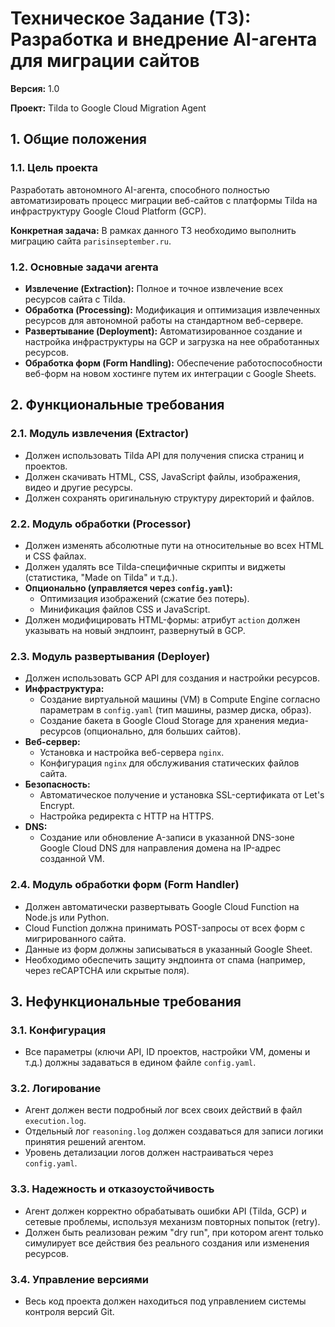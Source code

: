 # **Техническое Задание (ТЗ): Разработка и внедрение AI-агента для миграции сайтов**

**Версия:** 1.0

**Проект:** Tilda to Google Cloud Migration Agent

## 1. **Общие положения**

### 1.1. **Цель проекта**
Разработать автономного AI-агента, способного полностью автоматизировать процесс миграции веб-сайтов с платформы Tilda на инфраструктуру Google Cloud Platform (GCP).

**Конкретная задача:** В рамках данного ТЗ необходимо выполнить миграцию сайта `parisinseptember.ru`.

### 1.2. **Основные задачи агента**
*   **Извлечение (Extraction):** Полное и точное извлечение всех ресурсов сайта с Tilda.
*   **Обработка (Processing):** Модификация и оптимизация извлеченных ресурсов для автономной работы на стандартном веб-сервере.
*   **Развертывание (Deployment):** Автоматизированное создание и настройка инфраструктуры на GCP и загрузка на нее обработанных ресурсов.
*   **Обработка форм (Form Handling):** Обеспечение работоспособности веб-форм на новом хостинге путем их интеграции с Google Sheets.

## 2. **Функциональные требования**

### 2.1. **Модуль извлечения (Extractor)**
*   Должен использовать Tilda API для получения списка страниц и проектов.
*   Должен скачивать HTML, CSS, JavaScript файлы, изображения, видео и другие ресурсы.
*   Должен сохранять оригинальную структуру директорий и файлов.

### 2.2. **Модуль обработки (Processor)**
*   Должен изменять абсолютные пути на относительные во всех HTML и CSS файлах.
*   Должен удалять все Tilda-специфичные скрипты и виджеты (статистика, "Made on Tilda" и т.д.).
*   **Опционально (управляется через `config.yaml`):**
    *   Оптимизация изображений (сжатие без потерь).
    *   Минификация файлов CSS и JavaScript.
*   Должен модифицировать HTML-формы: атрибут `action` должен указывать на новый эндпоинт, развернутый в GCP.

### 2.3. **Модуль развертывания (Deployer)**
*   Должен использовать GCP API для создания и настройки ресурсов.
*   **Инфраструктура:**
    *   Создание виртуальной машины (VM) в Compute Engine согласно параметрам в `config.yaml` (тип машины, размер диска, образ).
    *   Создание бакета в Google Cloud Storage для хранения медиа-ресурсов (опционально, для больших сайтов).
*   **Веб-сервер:**
    *   Установка и настройка веб-сервера `nginx`.
    *   Конфигурация `nginx` для обслуживания статических файлов сайта.
*   **Безопасность:**
    *   Автоматическое получение и установка SSL-сертификата от Let's Encrypt.
    *   Настройка редиректа с HTTP на HTTPS.
*   **DNS:**
    *   Создание или обновление A-записи в указанной DNS-зоне Google Cloud DNS для направления домена на IP-адрес созданной VM.

### 2.4. **Модуль обработки форм (Form Handler)**
*   Должен автоматически развертывать Google Cloud Function на Node.js или Python.
*   Cloud Function должна принимать POST-запросы от всех форм с мигрированного сайта.
*   Данные из форм должны записываться в указанный Google Sheet.
*   Необходимо обеспечить защиту эндпоинта от спама (например, через reCAPTCHA или скрытые поля).

## 3. **Нефункциональные требования**

### 3.1. **Конфигурация**
*   Все параметры (ключи API, ID проектов, настройки VM, домены и т.д.) должны задаваться в едином файле `config.yaml`.

### 3.2. **Логирование**
*   Агент должен вести подробный лог всех своих действий в файл `execution.log`.
*   Отдельный лог `reasoning.log` должен создаваться для записи логики принятия решений агентом.
*   Уровень детализации логов должен настраиваться через `config.yaml`.

### 3.3. **Надежность и отказоустойчивость**
*   Агент должен корректно обрабатывать ошибки API (Tilda, GCP) и сетевые проблемы, используя механизм повторных попыток (retry).
*   Должен быть реализован режим "dry run", при котором агент только симулирует все действия без реального создания или изменения ресурсов.

### 3.4. **Управление версиями**
*   Весь код проекта должен находиться под управлением системы контроля версий Git. 